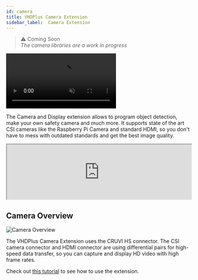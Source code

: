 ```yaml
---
id: camera
title: VHDPlus Camera Extension
sidebar_label:  Camera Extension
---
```


> :warning: Coming Soon<br/> _The camera libraries are a work in progress_

<video muted autoPlay><source src="/img/extensions/cam/Camera_An.mp4" type="video/mp4"/>Your browser does not support the video tag. You can download the video anyway.</video>

The Camera and Display extension allows to program object detection, make your own safety camera and much more. 
It supports state of the art CSI cameras like the Raspberry Pi Camera and standard HDMI, so you don't have to mess with outdated standards and get the best image quality.

<div class="fluidMedia"><iframe id="ytplayer" type="text/html" width="100%" src="https://www.youtube.com/embed/M-brSqyzdFU?autoplay=0&origin=http://vhdplus.com" allowFullScreen></iframe></div>

## Camera Overview
![Camera Overview](/img/extensions/cam/Top_labled.png)

The VHDPlus Camera Extension uses the CRUVI HS connector. The CSI camera connector and HDMI connector are using differential pairs for high-speed data transfer, so you can capture and display HD video with high frame rates.

Check out [this tutorial](/docs/community/camera) to see how to use the extension. 

